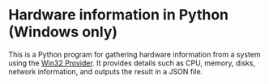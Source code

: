# Hardware information in Python (Windows only)

This is a Python program for gathering hardware information from a system using the [Win32 Provider](https://learn.microsoft.com/en-us/windows/win32/cimwin32prov/win32-provider). It provides details such as CPU, memory, disks, network information, and outputs the result in a JSON file.

